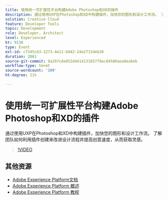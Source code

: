 ```yaml
---
title: 使用统一可扩展性平台构建Adobe Photoshop和XD的插件
description: 通过使用UXP在Photoshop和XD中构建插件，加快您的图形和设计工作流。 了解团队如何利用插件创建来改进设计流程并提高创意速度，从而获取灵感。
solution: Creative Cloud
feature: Developer Tools
topic: Development
role: Developer, Architect
level: Experienced
kt: 9138
type: Event
exl-id: cf345cb3-1273-4e11-b942-24e2715deb20
duration: 2061
source-git-commit: 9a297cda953d4414131657f9ac84580aea0eabeb
workflow-type: tm+mt
source-wordcount: '109'
ht-degree: 11%

---
```


# 使用统一可扩展性平台构建Adobe Photoshop和XD的插件

通过使用UXP在Photoshop和XD中构建插件，加快您的图形和设计工作流。 了解团队如何利用插件创建来改进设计流程并提高创意速度，从而获取灵感。

>[!VIDEO](https://video.tv.adobe.com/v/337593/?quality=12&learn=on&hidetitle=true)

## 其他资源

- [Adobe Experience Platform文档](https://experienceleague.adobe.com/docs/experience-platform.html?lang=zh-Hans)
- [Adobe Experience Platform 概述](https://experienceleague.adobe.com/docs/experience-platform/landing/home.html?lang=zh-Hans)
- [Adobe Experience Platform 教程](https://experienceleague.adobe.com/docs/platform-learn/tutorials/overview.html?lang=zh-Hans)
